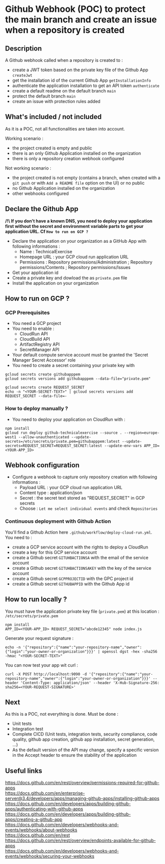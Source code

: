 # Github Webhook (POC) to protect the main branch and create an issue when a repository is created

## Description
A Github webhook called when a repository is created to : 
* create a JWT token based on the private key file of the Github App `createJwt`
* get the installation id of the current Github App `getInstallationInfo`
* authenticate the application installation to get an API token `authenticate`
* create a default readme on the default branch `main`
* protect the default branch `main`
* create an issue with protection rules added

## What's included / not included
As it is a POC, not all functionalities are taken into account.

Working scenario :
* the project created is empty and public
* there is an only Github Application installed on the organization
* there is only a repository creation webhook configured

Not working scenario : 
* the project created is not empty (contains a branch, when created with a `git push` or with `Add a README file` option on the UI) or no public
* no Github Application installed on the organization
* other webhooks configured

## Declare the Github App
__/!\ If you don't have a known DNS, you need to deploy your application first without the secret and environment variable parts to get your application URL. Cf `How to run on GCP ?`__
* Declare the application on your organization as a GitHub App with following informations : 
    * Name : TechnicalExercise
    * Homepage URL : your GCP cloud run application URL
    * Permissions : Repository permissions/Administration ; Repository permissions/Contents ; Repository permissions/Issues
* Get your application id
* Create a private key and dowload the as `private.pem` file
* Install the application on your organization

## How to run on GCP ?
### GCP Prerequisites
* You need a GCP project
* You need to enable :
    * CloudRun API
    * CloudBuild API
    * ArtifactRegistry API
    * SecretManager API
* Your default compute service account must be granted the 'Secret Manager Secret Accessor' role
* You need to create a secret containing your private key with 
```
gcloud secrets create githubapppem
gcloud secrets versions add githubapppem --data-file="private.pem"

gcloud secrets create REQUEST_SECRET
echo -n "<YOUR-SECRET-TEXT>" | gcloud secrets versions add REQUEST_SECRET --data-file=-
```

### How to deploy manually ?
* You need to deploy your application on CloudRun with : 
```
npm install
gcloud run deploy github-technicalexercise --source . --region=europe-west1 --allow-unauthenticated --update-secrets=/etc/secrets/private.pem=githubapppem:latest --update-secrets=REQUEST_SECRET=REQUEST_SECRET:latest --update-env-vars APP_ID=<YOUR-APP_ID>
```

## Webhook configuration
* Configure a webhook to capture only repository creation with following informations : 
    * Payload URL : your GCP cloud run application URL
    * Content type : application/json
    * Secret : the secret text stored as "REQUEST_SECRET" in GCP secrets
    * Choose : `Let me select individual events` and check `Repositories`

### Continuous deployment with Github Action
You'll find a Github Action here `.github/workflow/deploy-cloud-run.yml`. You need to :
* create a GCP service account with the rights to deploy a CloudRun
* create a key for this GCP service account
* create a Github secret `GITUHBACTIONSA` with the email of the service account
* create a Github secret `GITUHBACTIONSAKEY` with the key of the service account
* create a Github secret `GCPPROJECTID` with the GPC project id
* create a Github secret `GITHUBAPPID` with the Github App id

## How to run locally ?
You must have the application private key file (`private.pem`) at this location : `/etc/secrets/private.pem`
```
npm install
APP_ID=<YOUR-APP_ID> REQUEST_SECRET="abcde12345" node index.js 
```
Generate your request signature : 
```
echo -n '{"repository":{"name":"your-repository-name","owner":{"login":"your-owner-or-organization"}}}' | openssl dgst -hex -sha256 -hmac "<YOUR-SECRET-TEXT>"
```
You can now test your app wit curl : 
```
curl -X POST http://localhost:9090 -d '{"repository":{"name":"your-repository-name","owner":{"login":"your-owner-or-organization"}}}' --header 'Content-Type: application/json' --header 'X-Hub-Signature-256: sha256=<YOUR-REQUEST-SIGNATURE>'
```

## Next
As this is a POC, not everything is done. Must be done : 
* Unit tests
* Integration test
* Complete CICD (Unit tests, integration tests, security compliance, code quality, github app creation, github app installation, secret generation, ...)
* As the default version of the API may change, specify a specific version in the Accept header to ensure the stability of the application

## Useful links
https://docs.github.com/en/rest/overview/permissions-required-for-github-apps  
https://docs.github.com/en/enterprise-server@3.4/developers/apps/managing-github-apps/installing-github-apps  
https://docs.github.com/en/developers/apps/building-github-apps/authenticating-with-github-apps  
https://docs.github.com/en/developers/apps/building-github-apps/creating-a-github-app  
https://docs.github.com/en/developers/webhooks-and-events/webhooks/about-webhooks  
https://docs.github.com/en/rest  
https://docs.github.com/en/rest/overview/endpoints-available-for-github-apps  
https://docs.github.com/en/developers/webhooks-and-events/webhooks/securing-your-webhooks   
